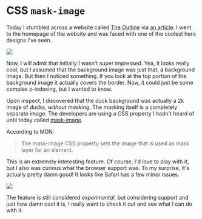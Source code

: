 # CSS `mask-image`

Today I stumbled across a website called [The Outline](https://theoutline.com) via [an article](https://theoutline.com/post/8077/social-media-stars-fan-behavior-colleen-ballinger-matt-bellassai?utm_source=pocket-newtab&zd=1&zi=aobumgkm). I went to the homepage of the website and was faced with one of the coolest hero designs I've seen.

![](https://i.snap.as/HbM8Ywv.png)

Now, I will admit that initially I wasn't super impressed. Yea, it looks really cool, but I assumed that the background image was just that, a background image. But then I noticed something. If you look at the top portion of the background image it actually covers the border. Now, it could just be some complex z-indexing, but I wanted to know.

Upon inspect, I discovered that the duck background was actually a 2k image of ducks, *without masking*. The masking itself is a completely separate image. The developers are using a CSS property I hadn't heard of until today called [mask-image](https://developer.mozilla.org/en-US/docs/Web/CSS/mask-image).

According to MDN:

> The mask-image CSS property sets the image that is used as mask layer for an element.

This is an extremely interesting feature. Of course, I'd love to play with it, but I also was curious what the browser support was. To my surprise, it's actually pretty damn good! It looks like Safari has a few minor issues.

![](https://i.snap.as/bVv76TC.png)

The feature is still considered *experimental*, but considering support and just how damn cool it is, I really want to check it out and see what I can do with it.